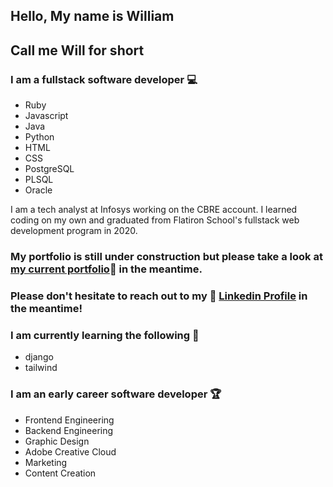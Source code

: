 
## Hello, My name is William
## Call me Will for short

### I am a fullstack software developer 💻

- Ruby
- Javascript
- Java
- Python 
- HTML
- CSS
- PostgreSQL
- PLSQL
- Oracle 

I am a tech analyst at Infosys working on the CBRE account. I learned coding on my own and graduated from Flatiron School's fullstack web development program in 2020.
### My portfolio is still under construction but please take a look at [my current portfolio](https://willlin1996.wixsite.com/portfolio):eyes: in the meantime.

### Please don't hesitate to reach out to my :briefcase: [Linkedin Profile](https://www.linkedin.com/in/williamlincodeanddesign/) in the meantime!
  

### I am currently learning the following :brain:
- django
- tailwind

### I am an early career software developer :trophy:
- Frontend Engineering
- Backend Engineering
- Graphic Design
- Adobe Creative Cloud
- Marketing
- Content Creation 




